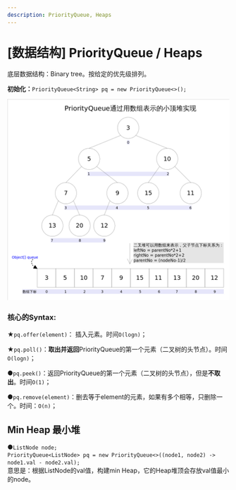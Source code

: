 ```yaml
---
description: PriorityQueue, Heaps
---
```


# \[数据结构] PriorityQueue / Heaps

底层数据结构：Binary tree。按给定的优先级排列。

**初始化：**`PriorityQueue<String> pq = new PriorityQueue<>();`

![](.gitbook/assets/939998-20160512205540484-823563038.png)



### **核心的Syntax:**

★`pq.offer(element)`： 插入元素。时间`O(logn)`；

★`pq.poll()`：**取出并返回**PriorityQueue的第一个元素（二叉树的头节点）。时间`O(logn)`；

●`pq.peek()`：返回PriorityQueue的第一个元素（二叉树的头节点），但是**不取出**。时间`O(1)`；

●`pq.remove(element)`：删去等于element的元素，如果有多个相等，只删除一个。时间：`O(n)`；

&#x20;

## Min Heap 最小堆

●`ListNode node;`\
&#x20; `PriorityQueue<ListNode> pq = new PriorityQueue<>((node1, node2) -> node1.val - node2.val);`\
意思是：根据ListNode的val值，构建min Heap，它的Heap堆顶会存放val值最小的node。





